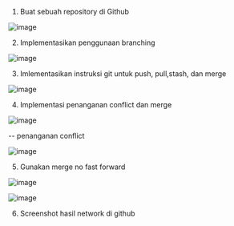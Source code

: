 1. Buat sebuah repository di Github




![image](https://user-images.githubusercontent.com/108667319/184825788-3f5a15de-5f6f-4840-be65-d22ffd26279f.png)


2. Implementasikan penggunaan branching





![image](https://user-images.githubusercontent.com/108667319/184826026-44805a64-04d7-4d20-a249-6c7e7f4001f6.png)



3. Imlementasikan instruksi git untuk push, pull,stash, dan merge


![image](https://user-images.githubusercontent.com/108667319/184826332-95e22444-ae7e-40bf-bc41-b1eafebb3013.png)


4. Implementasi penanganan conflict dan merge

![image](https://user-images.githubusercontent.com/108667319/184826512-b7c493d4-3f6d-493f-afc0-68234a13c0df.png)


-- penanganan conflict 


![image](https://user-images.githubusercontent.com/108667319/184826583-70c5e0e1-0098-474a-a929-3f2f9ab0e952.png)


5. Gunakan merge no fast forward

![image](https://user-images.githubusercontent.com/108667319/184826704-ef507cd3-e544-4061-a415-720a56faa282.png)


![image](https://user-images.githubusercontent.com/108667319/184826733-ef4021d2-473b-4211-a221-3bea3d4f25c5.png)


6. Screenshot hasil network di github

